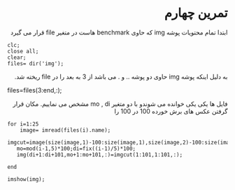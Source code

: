 
<div dir = "rtl">
    <h1> تمرین چهارم </h1>
</div>

<div dir="rtl">
ابتدا تمام محتویات پوشه img که حاوی benchmark هاست در متغیر file قرار می گیرد
</div>

````
clc;
close all;
clear;
files= dir('img');

````

<div dir="rtl">
    به دلیل اینکه پوشه img حاوی دو پوشه .. و . می باشد از 3 به بعد را در file ریخته شد.
    
</div>

files=files(3:end,:);

<div dir="rtl">
فایل ها یکی یکی خوانده می شوندو با دو متغیر mo , di  مشخص می نماییم. مکان قرار گرفتن عکس های برش خورده 100 در 100 را     
</div>

````
for i=1:25
    image= imread(files(i).name);
   imgcut=image(size(image,1)-100:size(image,1),size(image,2)-100:size(image,2),size(image,3));
   mo=mod(i-1,5)*100;di=fix((i-1)/5)*100;
   img(di+1:di+101,mo+1:mo+101,:)=imgcut(1:101,1:101,:);
 
end

imshow(img);
````

